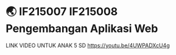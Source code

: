 # 🌏 IF215007 IF215008 Pengembangan Aplikasi Web

LINK VIDEO UNTUK ANAK 5 SD
https://youtu.be/4UWPADXcU4g
